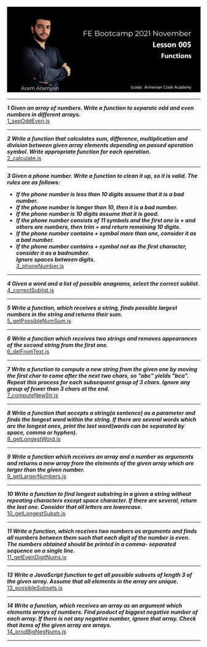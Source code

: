 ![](img/1.png)

---

***1 Given an array of numbers. Write a function to separate odd and even numbers in different arrays.***\
[1_sepOddEven.js](1_sepOddEven.js)
___

***2 Write a function that calculates sum, difference, multiplication and division between given array
elements depending on passed operation symbol. Write appropriate function for each operation.***\
[2_calculate.js](2_calculate.js)
___

***3 Given a phone number. Write a function to clean it up, so it is valid. The rules are as follows:***
- ***If the phone number is less than 10 digits assume that it is a bad number.***
- ***If the phone number is longer than 10, then it is a bad number.***
- ***If the phone number is 10 digits assume that it is good.***
- ***If the phone number consists of 11 symbols and the first one is + and others are numbers, then trim +
and return remaining 10 digits.***
- ***If the phone number contains + symbol more than one, consider it as a bad number.***
- ***If the phone number contains + symbol not as the first character, consider it as a badnumber.***\
***Ignore spaces between digits.***\
[3_phoneNumber.js](3_phoneNumber.js)
___
***4 Given a word and a list of possible anagrams, select the correct sublist.***\
[4_correctSublist.js](4_correctSublist.js)
___
***5 Write a function, which receives a string, finds possible largest numbers in the string and returns their
sum.***\
[5_getPossibleNumSum.js](5_getPossibleNumSum.js)
___

***6 Write a function which receives two strings and removes appearances of the second string from the
first one.***\
[6_delFromText.js](6_delFromText.js)
___

***7 Write a function to compute a new string from the given one by moving the first char to come after
the next two chars, so "abc" yields "bca". Repeat this process for each subsequent group of 3 chars.
Ignore any group of fewer than 3 chars at the end.***\
[7_computeNewStr.js](7_computeNewStr.js)
___

***8 Write a function that accepts a string(a sentence) as a parameter and finds the longest word within
the string. If there are several words which are the longest ones, print the last word(words can be
separated by space, comma or hyphen).***\
[8_getLongestWord.js](8_getLongestWord.js)
___

***9 Write a function which receives an array and a number as arguments and returns a new array from
the elements of the given array which are larger than the given number.***\
[9_getLargerNumbers.js](9_getLargerNumbers.js)
___

***10 Write a function to find longest substring in a given a string without repeating characters except
space character. If there are several, return the last one. Consider that all letters are lowercase.***\
[10_getLongestSubstr.js](10_getLongestSubstr.js)
___

***11 Write a function, which receives two numbers as arguments and finds all numbers between them such that each digit of the number is even. The numbers obtained should be printed in a comma-
separated sequence on a single line.***\
[11_getEvenDigitNums.js](11_getEvenDigitNums.js)
___

***13 Write a JavaScript function to get all possible subsets of length 3 of the given array. Assume that all
elements in the array are unique.***\
[13_possibleSubsets.js](13_possibleSubsets.js)
___

***14 Write a function, which receives an array as an argument which elements arrays of numbers. Find
product of biggest negative number of each array. If there is not any negative number, ignore that
array. Check that items of the given array are arrays.***\
[14_prodBigNegNums.js](14_prodBigNegNums.js)
___

